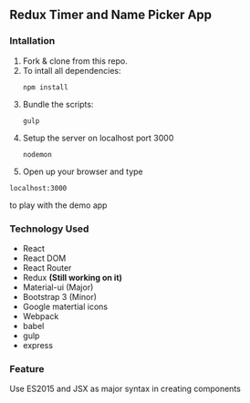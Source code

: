 ## Redux Timer and Name Picker App

### Intallation
 1. Fork & clone from this repo.  
 2. To intall all dependencies:  
	```
	npm install 
	```  
3. Bundle the scripts:  
	```
	gulp  
	```  
4. Setup the server on localhost port 3000  
	```
	nodemon 
	```  
5. Open up your browser and type
  ```
  localhost:3000
  ```
  to play with the demo app
  
### Technology Used
* React 
* React DOM
* React Router
* Redux **(Still working on it)**
* Material-ui (Major)
* Bootstrap 3 (Minor)
* Google matertial icons
* Webpack
* babel
* gulp
* express

### Feature
Use ES2015 and JSX as major syntax in creating components